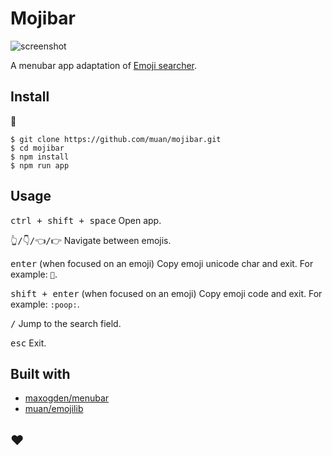 # Mojibar

![screenshot](https://cloud.githubusercontent.com/assets/1153134/8635921/b841261c-27f6-11e5-950a-fb820d1218f0.png)

A menubar app adaptation of [Emoji searcher](http://emoji.muan.co).

## Install

:construction:

```
$ git clone https://github.com/muan/mojibar.git
$ cd mojibar
$ npm install
$ npm run app
```

## Usage

<kbd>ctrl + shift + space</kbd> Open app.

<kbd>👆/👇/👈/👉</kbd> Navigate between emojis.

<kbd>enter</kbd> (when focused on an emoji) Copy emoji unicode char and exit. For example: `💩`.

<kbd>shift + enter</kbd> (when focused on an emoji) Copy emoji code and exit. For example: `:poop:`.

<kbd>/</kbd> Jump to the search field.

<kbd>esc</kbd> Exit.

## Built with

- [maxogden/menubar](https://github.com/maxogden/menubar)
- [muan/emojilib](https://github.com/muan/emojilib)

## :heart:
